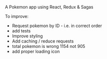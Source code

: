 A Pokemon app using React, Redux & Sagas

To improve:

- Request pokemon by ID - i.e. in correct order
- add tests
- Improve styling
- Add caching / reduce requests
- total pokemon is wrong 1154 not 905
- add proper loading icon
